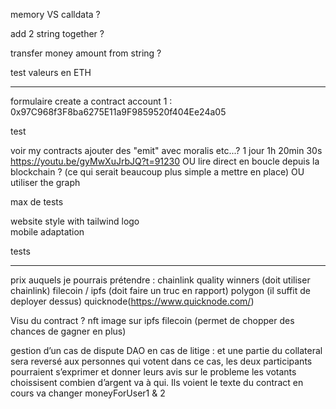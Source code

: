 memory VS calldata ?

add 2 string together ?

transfer money amount from string ?

test valeurs en ETH

---

formulaire create a contract
account 1 : 0x97C968f3F8ba6275E11a9F9859520f404Ee24a05

test

voir my contracts
ajouter des "emit" avec moralis etc...?
1 jour 1h 20min 30s https://youtu.be/gyMwXuJrbJQ?t=91230
OU lire direct en boucle depuis la blockchain ? (ce qui serait beaucoup plus simple a mettre en place)
OU utiliser the graph

max de tests

website style with tailwind
logo  
mobile adaptation

tests

---

prix auquels je pourrais prétendre :
chainlink quality winners (doit utiliser chainlink)
filecoin / ipfs (doit faire un truc en rapport)
polygon (il suffit de deployer dessus)
quicknode(https://www.quicknode.com/)

Visu du contract ?
nft
image sur ipfs
filecoin (permet de chopper des chances de gagner en plus)

gestion d’un cas de dispute
DAO en cas de litige :
et une partie du collateral sera reversé aux personnes qui votent
dans ce cas, les deux participants pourraient s’exprimer et donner leurs avis sur le probleme
les votants choissisent combien d’argent va à qui.
Ils voient le texte du contract en cours
va changer moneyForUser1 & 2
